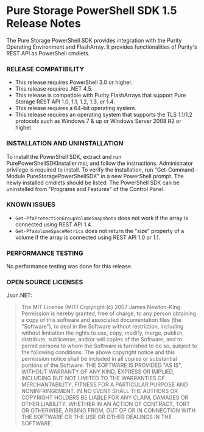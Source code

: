 # Pure Storage PowerShell SDK 1.5 Release Notes

The Pure Storage PowerShell SDK provides integration with the Purity Operating Environment and FlashArray. It provides functionalities of Purity's REST API as PowerShell cmdlets.

### RELEASE COMPATIBILITY

* This release requires PowerShell 3.0 or higher.
* This release requires .NET 4.5.
* This release is compatible with Purity FlashArrays that support Pure Storage REST API 1.0, 1.1, 1.2, 1.3, or 1.4.
* This release requires a 64-bit operating system.
* This release requires an operating system that supports the TLS 1.1/1.2 protocols such as Windows 7 & up or Windows Server 2008 R2 or higher.

### INSTALLATION AND UNINSTALLATION

To install the PowerShell SDK, extract and run PurePowerShellSDKInstaller.msi, and follow the instructions. Administrator privilege is required to install. To verify the installation, run "Get-Command -Module PureStoragePowerShellSDK" in a new PowerShell prompt. The newly installed cmdlets should be listed. The PowerShell SDK can be uninstalled from "Programs and Features" of the Control Panel.

### KNOWN ISSUES

* `Get-PfaProtectionGroupVolumeSnapshots` does not work if the array is connected using REST API 1.4.
* `Get-PfaVolumeSpaceMetrics` does not return the "size" property of a volume if the array is connected using REST API 1.0 or 1.1.

### PERFORMANCE TESTING

No performance testing was done for this release.

### OPEN SOURCE LICENSES

Json.NET:
> The MIT License (MIT)
Copyright (c) 2007 James Newton-King
Permission is hereby granted, free of charge, to any person obtaining a copy of this software and associated documentation files (the "Software"), to deal in the Software without restriction, including without limitation the rights to use, copy, modify, merge, publish, distribute, sublicense, and/or sell copies of the Software, and to permit persons to whom the Software is furnished to do so, subject to the following conditions:
The above copyright notice and this permission notice shall be included in all copies or substantial portions of the Software.
THE SOFTWARE IS PROVIDED "AS IS", WITHOUT WARRANTY OF ANY KIND, EXPRESS OR IMPLIED, INCLUDING BUT NOT LIMITED TO THE WARRANTIES OF MERCHANTABILITY, FITNESS FOR A PARTICULAR PURPOSE AND NONINFRINGEMENT. IN NO EVENT SHALL THE AUTHORS OR COPYRIGHT HOLDERS BE LIABLE FOR ANY CLAIM, DAMAGES OR OTHER LIABILITY, WHETHER IN AN ACTION OF CONTRACT, TORT OR OTHERWISE, ARISING FROM, OUT OF OR IN CONNECTION WITH THE SOFTWARE OR THE USE OR OTHER DEALINGS IN THE SOFTWARE.
